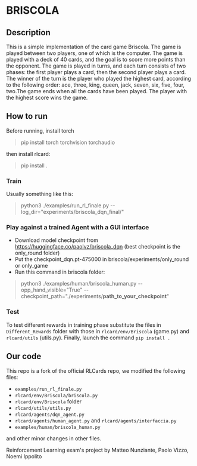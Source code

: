 # BRISCOLA

## Description
This is a simple implementation of the card game Briscola. The game is played between two players, one of which is the computer. The game is played with a deck of 40 cards, and the goal is to score more points than the opponent. The game is played in turns, and each turn consists of two phases: the first player plays a card, then the second player plays a card. The winner of the turn is the player who played the highest card, according to the following order: ace, three, king, queen, jack, seven, six, five, four, two.The game ends when all the cards have been played. The player with the highest score wins the game.

## How to run

Before running, install torch
> pip install torch torchvision torchaudio


then install rlcard:

> pip install .

### Train

Usually something like this:

> python3 ./examples/run_rl_finale.py --log_dir="experiments/briscola_dqn_final/"


### Play against a trained Agent with a GUI interface

- Download model checkpoint from https://huggingface.co/paolvz/briscola_dqn (best checkpoint is the only_round folder)
- Put the checkpoint_dqn.pt-475000 in briscola/experiments/only_round or only_game
- Run this command in briscola folder:

> python3 ./examples/human/briscola_human.py --opp_hand_visible="True" --checkpoint_path="./experiments/**path_to_your_checkpoint**"

### Test
To test different rewards in training phase substitute the files in `Different_Rewards` folder with those in `rlcard/env/Briscola` (game.py)  and `rlcard/utils` (utils.py). Finally, launch the command `pip install .`

## Our code
This repo is  a fork of the official RLCards repo, we modified the following files:
- `examples/run_rl_finale.py`
- `rlcard/env/Briscola/briscola.py`
- `rlcard/env/Briscola` folder
- `rlcard/utils/utils.py`
- `rlcard/agents/dqn_agent.py`
- `rlcard/agents/human_agent.py` and `rlcard/agents/interfaccia.py`
-  `examples/human/briscola_human.py`

and other minor changes in other files.

Reinforcement Learning exam's project by Matteo Nunziante, Paolo Vizzo, Noemi Ippolito
